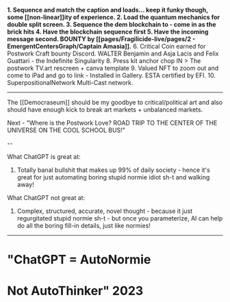 **1. Sequence and match the caption and loads... keep it funky though, some [[non-linear]]ity of experience.
**2. Load the quantum mechanics for double split screen.
**3. Sequence the dem blockchain to - come in as the brick hits
**4. Have the blockchain sequence first**
**5. Have the incoming message second. BOUNTY by [[pages/Fragilicide-live/pages/2 - EmergentCentersGraph/Captain Amasia]].********
6. Critical Coin earned for Postwork Craft bounty Discord. WALTER Benjamin and Asja Lacis and Felix Guattari - the Indefinite Singularity
8. Press kit anchor chop IN > The postwork TV.art rescreen + canva template
9. Valued NFT to zoom out and come to iPad and go to link - Installed in Gallery. ESTA certified by EFI.
10. SuperpositionalNetwork Multi-Cast network.


---



The [[Democraseum]] should be my goodbye to critical/political art and also should have enough kick to break art markets + unbalanced markets.

Next - "Where is the Postwork Love? ROAD TRIP TO THE CENTER OF THE UNIVERSE ON THE COOL SCHOOL BUS!"

--




What ChatGPT is great at:

1. Totally banal bullshit that makes up 99% of daily society - hence it's great for just automating boring stupid normie idiot sh-t and walking away!

What ChatGPT not great at:

1. Complex, structured, accurate, novel thought - because it just regurgitated stupid normie sh-t - but once you parameterize, AI can help do all the boring fill-in details, just like normies!
---

# "ChatGPT = AutoNormie
# Not AutoThinker" 2023